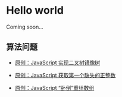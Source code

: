 # Hello world


Coming soon...


## 算法问题

- [原创：JavaScript 实现二叉树镜像树](/blog/mirrorTree)

- [原创：JavaScript 获取第一个缺失的正整数](/blog/get-lost-frist-int-num)

- [原创：JavaScript “卧倒”重组数组](/blog/sort-string)
